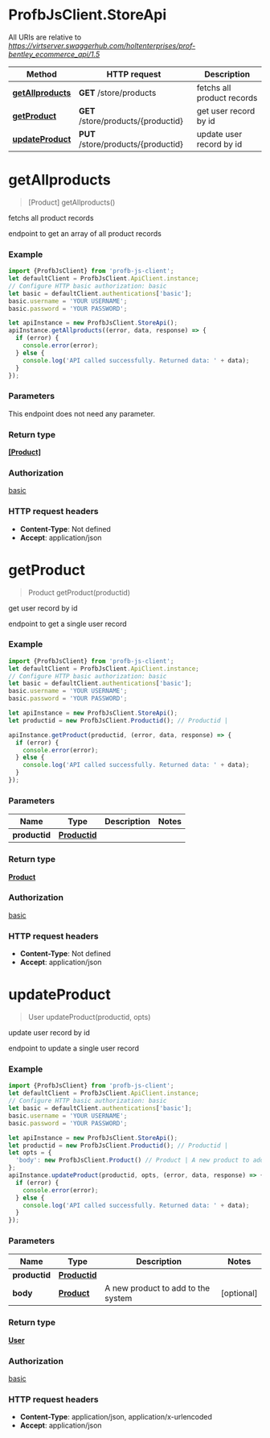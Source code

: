 # ProfbJsClient.StoreApi

All URIs are relative to *https://virtserver.swaggerhub.com/holtenterprises/prof-bentley_ecommerce_api/1.5*

Method | HTTP request | Description
------------- | ------------- | -------------
[**getAllproducts**](StoreApi.md#getAllproducts) | **GET** /store/products | fetchs all product records
[**getProduct**](StoreApi.md#getProduct) | **GET** /store/products/{productid} | get user record by id
[**updateProduct**](StoreApi.md#updateProduct) | **PUT** /store/products/{productid} | update user record by id

<a name="getAllproducts"></a>
# **getAllproducts**
> [Product] getAllproducts()

fetchs all product records

endpoint to get an array of all product records

### Example
```javascript
import {ProfbJsClient} from 'profb-js-client';
let defaultClient = ProfbJsClient.ApiClient.instance;
// Configure HTTP basic authorization: basic
let basic = defaultClient.authentications['basic'];
basic.username = 'YOUR USERNAME';
basic.password = 'YOUR PASSWORD';

let apiInstance = new ProfbJsClient.StoreApi();
apiInstance.getAllproducts((error, data, response) => {
  if (error) {
    console.error(error);
  } else {
    console.log('API called successfully. Returned data: ' + data);
  }
});
```

### Parameters
This endpoint does not need any parameter.

### Return type

[**[Product]**](Product.md)

### Authorization

[basic](../README.md#basic)

### HTTP request headers

 - **Content-Type**: Not defined
 - **Accept**: application/json

<a name="getProduct"></a>
# **getProduct**
> Product getProduct(productid)

get user record by id

endpoint to get a single user record

### Example
```javascript
import {ProfbJsClient} from 'profb-js-client';
let defaultClient = ProfbJsClient.ApiClient.instance;
// Configure HTTP basic authorization: basic
let basic = defaultClient.authentications['basic'];
basic.username = 'YOUR USERNAME';
basic.password = 'YOUR PASSWORD';

let apiInstance = new ProfbJsClient.StoreApi();
let productid = new ProfbJsClient.Productid(); // Productid | 

apiInstance.getProduct(productid, (error, data, response) => {
  if (error) {
    console.error(error);
  } else {
    console.log('API called successfully. Returned data: ' + data);
  }
});
```

### Parameters

Name | Type | Description  | Notes
------------- | ------------- | ------------- | -------------
 **productid** | [**Productid**](.md)|  | 

### Return type

[**Product**](Product.md)

### Authorization

[basic](../README.md#basic)

### HTTP request headers

 - **Content-Type**: Not defined
 - **Accept**: application/json

<a name="updateProduct"></a>
# **updateProduct**
> User updateProduct(productid, opts)

update user record by id

endpoint to update a single user record

### Example
```javascript
import {ProfbJsClient} from 'profb-js-client';
let defaultClient = ProfbJsClient.ApiClient.instance;
// Configure HTTP basic authorization: basic
let basic = defaultClient.authentications['basic'];
basic.username = 'YOUR USERNAME';
basic.password = 'YOUR PASSWORD';

let apiInstance = new ProfbJsClient.StoreApi();
let productid = new ProfbJsClient.Productid(); // Productid | 
let opts = { 
  'body': new ProfbJsClient.Product() // Product | A new product to add to the system
};
apiInstance.updateProduct(productid, opts, (error, data, response) => {
  if (error) {
    console.error(error);
  } else {
    console.log('API called successfully. Returned data: ' + data);
  }
});
```

### Parameters

Name | Type | Description  | Notes
------------- | ------------- | ------------- | -------------
 **productid** | [**Productid**](.md)|  | 
 **body** | [**Product**](Product.md)| A new product to add to the system | [optional] 

### Return type

[**User**](User.md)

### Authorization

[basic](../README.md#basic)

### HTTP request headers

 - **Content-Type**: application/json, application/x-urlencoded
 - **Accept**: application/json


